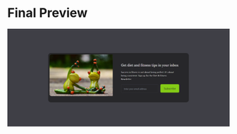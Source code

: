 <html>
<head>
    <meta charset="UTF-8">
    <meta name="viewport" content="width=device-width, initial-scale=1.0">
</head>
<body>
    <div class="bg-black flex flex-col h-full items-center p-10">
    <h1 class="font-serif border border-grey-500 h-10 w-40 text-2xl font-medium text-center text-white">Final Preview</h1>
    <img src="images/final.png" alt="" class=" py-5">
</div>
</body>
</html>
